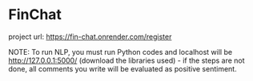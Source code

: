 # FinChat
project url: https://fin-chat.onrender.com/register

NOTE: To run NLP, you must run Python codes and localhost will be http://127.0.0.1:5000/ (download the libraries used) - if the steps are not done, all comments you write will be evaluated as positive sentiment.
